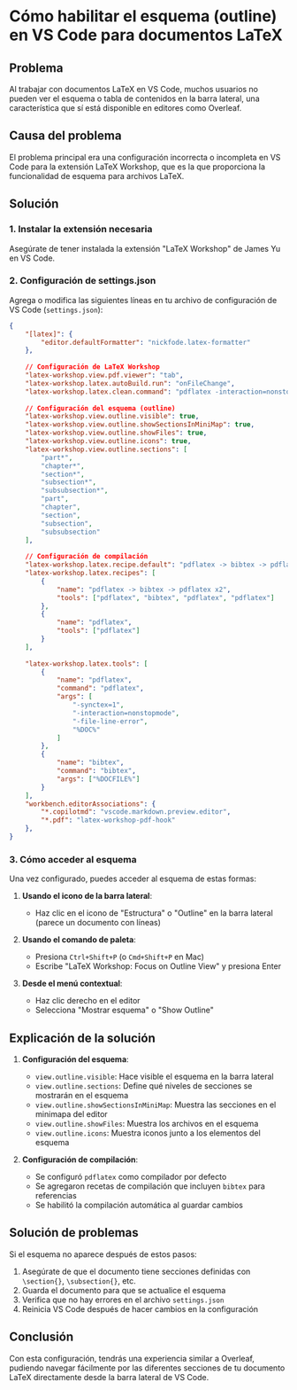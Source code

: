 # Cómo habilitar el esquema (outline) en VS Code para documentos LaTeX

## Problema
Al trabajar con documentos LaTeX en VS Code, muchos usuarios no pueden ver el esquema o tabla de contenidos en la barra lateral, una característica que sí está disponible en editores como Overleaf.

## Causa del problema
El problema principal era una configuración incorrecta o incompleta en VS Code para la extensión LaTeX Workshop, que es la que proporciona la funcionalidad de esquema para archivos LaTeX.

## Solución

### 1. Instalar la extensión necesaria
Asegúrate de tener instalada la extensión "LaTeX Workshop" de James Yu en VS Code.

### 2. Configuración de settings.json
Agrega o modifica las siguientes líneas en tu archivo de configuración de VS Code (`settings.json`):

```json
{
    "[latex]": {
        "editor.defaultFormatter": "nickfode.latex-formatter"
    },
    
    // Configuración de LaTeX Workshop
    "latex-workshop.view.pdf.viewer": "tab",
    "latex-workshop.latex.autoBuild.run": "onFileChange",
    "latex-workshop.latex.clean.command": "pdflatex -interaction=nonstopmode -file-line-error -synctex=1",
    
    // Configuración del esquema (outline)
    "latex-workshop.view.outline.visible": true,
    "latex-workshop.view.outline.showSectionsInMiniMap": true,
    "latex-workshop.view.outline.showFiles": true,
    "latex-workshop.view.outline.icons": true,
    "latex-workshop.view.outline.sections": [
        "part*",
        "chapter*",
        "section*",
        "subsection*",
        "subsubsection*",
        "part",
        "chapter",
        "section",
        "subsection",
        "subsubsection"
    ],
    
    // Configuración de compilación
    "latex-workshop.latex.recipe.default": "pdflatex -> bibtex -> pdflatex x2",
    "latex-workshop.latex.recipes": [
        {
            "name": "pdflatex -> bibtex -> pdflatex x2",
            "tools": ["pdflatex", "bibtex", "pdflatex", "pdflatex"]
        },
        {
            "name": "pdflatex",
            "tools": ["pdflatex"]
        }
    ],
    
    "latex-workshop.latex.tools": [
        {
            "name": "pdflatex",
            "command": "pdflatex",
            "args": [
                "-synctex=1",
                "-interaction=nonstopmode",
                "-file-line-error",
                "%DOC%"
            ]
        },
        {
            "name": "bibtex",
            "command": "bibtex",
            "args": ["%DOCFILE%"]
        }
    ],
    "workbench.editorAssociations": {
        "*.copilotmd": "vscode.markdown.preview.editor",
        "*.pdf": "latex-workshop-pdf-hook"
    },
}
```

### 3. Cómo acceder al esquema
Una vez configurado, puedes acceder al esquema de estas formas:

1. **Usando el icono de la barra lateral**:
   - Haz clic en el icono de "Estructura" o "Outline" en la barra lateral (parece un documento con líneas)

2. **Usando el comando de paleta**:
   - Presiona `Ctrl+Shift+P` (o `Cmd+Shift+P` en Mac)
   - Escribe "LaTeX Workshop: Focus on Outline View" y presiona Enter

3. **Desde el menú contextual**:
   - Haz clic derecho en el editor
   - Selecciona "Mostrar esquema" o "Show Outline"

## Explicación de la solución

1. **Configuración del esquema**:
   - `view.outline.visible`: Hace visible el esquema en la barra lateral
   - `view.outline.sections`: Define qué niveles de secciones se mostrarán en el esquema
   - `view.outline.showSectionsInMiniMap`: Muestra las secciones en el minimapa del editor
   - `view.outline.showFiles`: Muestra los archivos en el esquema
   - `view.outline.icons`: Muestra iconos junto a los elementos del esquema

2. **Configuración de compilación**:
   - Se configuró `pdflatex` como compilador por defecto
   - Se agregaron recetas de compilación que incluyen `bibtex` para referencias
   - Se habilitó la compilación automática al guardar cambios

## Solución de problemas

Si el esquema no aparece después de estos pasos:

1. Asegúrate de que el documento tiene secciones definidas con `\section{}`, `\subsection{}`, etc.
2. Guarda el documento para que se actualice el esquema
3. Verifica que no hay errores en el archivo `settings.json`
4. Reinicia VS Code después de hacer cambios en la configuración

## Conclusión
Con esta configuración, tendrás una experiencia similar a Overleaf, pudiendo navegar fácilmente por las diferentes secciones de tu documento LaTeX directamente desde la barra lateral de VS Code.
